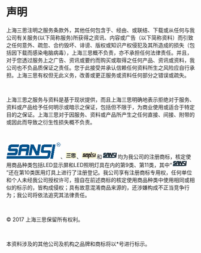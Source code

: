 # 声明

上海三思注明之服务条款外，其他任何包含于、经由、或联结、下载或从任何与我公司有关服务(以下简称服务)所获得之资讯、内容或广告（以下简称资料）而引致之任何意外、疏忽、合约毁坏、诽谤、版权或知识产权侵犯及其所造成的损失（包括因下载而感染电脑病毒），上海三思概不负责，亦不承担任何法律责任。并且，对于您透过服务上之广告、资讯或要约而购买或取得之任何产品、资讯或资料，我公司也不负品质保证之责任。您于此接受并承认信赖任何资料所生之风险应自行承担。上海三思有权但无此义务，改善或更正服务或资料任何部分之错误或疏失。

 

上海三思之服务与资料是基于现状提供，而且上海三思明确地表示拒绝对于服务、资料或产品给予任何明示或暗示之保证，包括但不限于，为商业使用或适合于特定目的之保证。上海三思对于因服务、资料或产品所产生之任何直接、间接、附带的或因此而导致之衍生性损失概不负责。

 

![img](img/sansi.png)、![img](img/sansi_zh.png)、![img](img/sansi2.png)和![img](img/sansi_black.png)均为我公司的注册商标，核定使用商品种类包括LED显示屏和LED照明灯具在内的第9类、第11类，其中“![img](img/sansi_black.png)”还在第10类医用灯具上进行了注册登记。我公司享有注册商标专用权，任何单位和个人未经我公司授权许可，擅自在前述商标的核定使用商品种类中使用相同或相似的标示的，皆构成侵权；具有故意混淆商品来源的，还涉嫌构成不正当竞争行为；我公司将依法追究其法律责任。

 

© 2017 上海三思保留所有权利。

 

本资料涉及的其他公司及机构之品牌和商标将以*号进行标示。